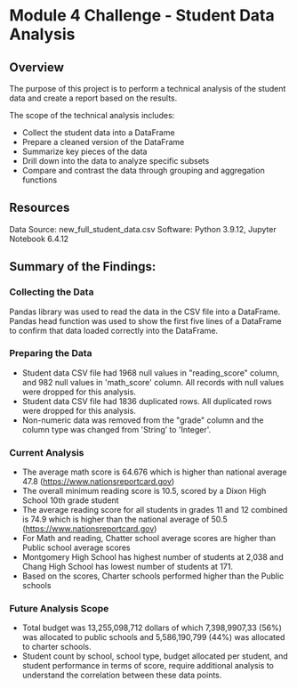 # Module 4 Challenge - Student Data Analysis
## Overview
The purpose of this project is to perform a technical analysis of the student data and create a report based on the results.

The scope of the technical analysis includes:
- Collect the student data into a DataFrame
- Prepare a cleaned version of the DataFrame
- Summarize key pieces of the data
- Drill down into the data to analyze specific subsets
- Compare and contrast the data through grouping and aggregation functions

## Resources
Data Source: new_full_student_data.csv Software: Python 3.9.12, Jupyter Notebook 6.4.12

## Summary of the Findings:
### Collecting the Data
Pandas library was used to read the data in the CSV file into a DataFrame. Pandas head function was used to show the first five lines of a DataFrame to confirm that data loaded correctly into the DataFrame.

### Preparing the Data
- Student data CSV file had 1968 null values in "reading_score" column, and 982 null values in 'math_score' column. All records with null values were dropped for this analysis.
- Student data CSV file had 1836 duplicated rows. All duplicated rows were dropped for this analysis.
- Non-numeric data was removed from the "grade" column and the column type was changed from 'String’ to 'Integer'.

### Current Analysis
- The average math score is 64.676 which is higher than national average 47.8 (https://www.nationsreportcard.gov)
- The overall minimum reading score is 10.5, scored by a Dixon High School 10th grade student
- The average reading score for all students in grades 11 and 12 combined is 74.9 which is higher than the national average of 50.5 (https://www.nationsreportcard.gov)
- For Math and reading, Chatter school average scores are higher than Public school average scores   
- Montgomery High School has highest number of students at 2,038 and Chang High School has lowest number of students at 171.
- Based on the scores, Charter schools performed higher than the Public schools 

### Future Analysis Scope
- Total budget was 13,255,098,712 dollars of which 7,398,9907,33 (56%) was allocated to public schools and 5,586,190,799 (44%) was allocated to charter schools.
- Student count by school, school type, budget allocated per student, and student performance in terms of score, require additional analysis to understand the correlation between these data points.
